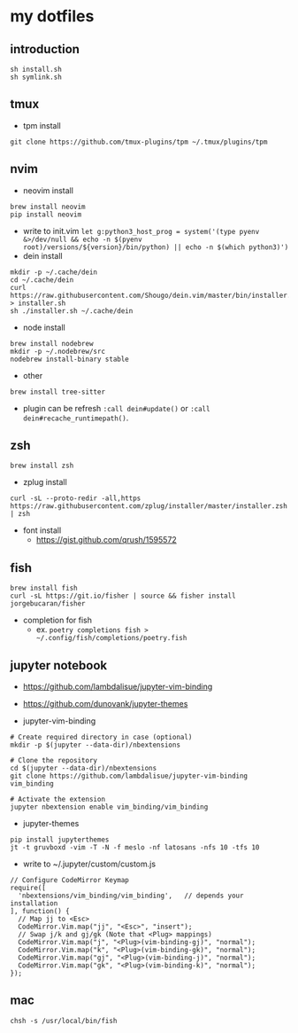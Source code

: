 # my dotfiles

## introduction

```
sh install.sh
sh symlink.sh
```

## tmux

- tpm install

```
git clone https://github.com/tmux-plugins/tpm ~/.tmux/plugins/tpm
```

## nvim

- neovim install

```
brew install neovim
pip install neovim
```

- write to init.vim
  `let g:python3_host_prog = system('(type pyenv &>/dev/null && echo -n $(pyenv root)/versions/${version}/bin/python) || echo -n $(which python3)')`
- dein install

```
mkdir -p ~/.cache/dein
cd ~/.cache/dein
curl https://raw.githubusercontent.com/Shougo/dein.vim/master/bin/installer.sh > installer.sh
sh ./installer.sh ~/.cache/dein
```

- node install

```
brew install nodebrew
mkdir -p ~/.nodebrew/src
nodebrew install-binary stable
```

- other

```
brew install tree-sitter
```

- plugin can be refresh `:call dein#update()` or `:call dein#recache_runtimepath()`.

## zsh

```
brew install zsh
```

- zplug install

```
curl -sL --proto-redir -all,https https://raw.githubusercontent.com/zplug/installer/master/installer.zsh | zsh
```

- font install
  - https://gist.github.com/qrush/1595572

## fish

```
brew install fish
curl -sL https://git.io/fisher | source && fisher install jorgebucaran/fisher
```

- completion for fish
  - ex. `poetry completions fish > ~/.config/fish/completions/poetry.fish`

## jupyter notebook

- https://github.com/lambdalisue/jupyter-vim-binding
- https://github.com/dunovank/jupyter-themes

- jupyter-vim-binding

```
# Create required directory in case (optional)
mkdir -p $(jupyter --data-dir)/nbextensions

# Clone the repository
cd $(jupyter --data-dir)/nbextensions
git clone https://github.com/lambdalisue/jupyter-vim-binding vim_binding

# Activate the extension
jupyter nbextension enable vim_binding/vim_binding
```

- jupyter-themes

```
pip install jupyterthemes
jt -t gruvboxd -vim -T -N -f meslo -nf latosans -nfs 10 -tfs 10
```

- write to ~/.jupyter/custom/custom.js

```
// Configure CodeMirror Keymap
require([
  'nbextensions/vim_binding/vim_binding',   // depends your installation
], function() {
  // Map jj to <Esc>
  CodeMirror.Vim.map("jj", "<Esc>", "insert");
  // Swap j/k and gj/gk (Note that <Plug> mappings)
  CodeMirror.Vim.map("j", "<Plug>(vim-binding-gj)", "normal");
  CodeMirror.Vim.map("k", "<Plug>(vim-binding-gk)", "normal");
  CodeMirror.Vim.map("gj", "<Plug>(vim-binding-j)", "normal");
  CodeMirror.Vim.map("gk", "<Plug>(vim-binding-k)", "normal");
});
```

## mac

```
chsh -s /usr/local/bin/fish
```
